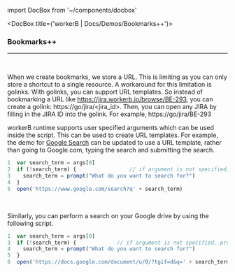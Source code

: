 import DocBox from '~/components/docbox'

<DocBox title={'workerB | Docs/Demos/Bookmarks++'}>

### **Bookmarks++**
<hr/>
<br/>

When we create bookmarks, we store a URL. This is limiting as you can only store a shortcut to a single resource. A workaround for this limitation is golinks. With golinks, you can support URL templates. So instead of bookmarking a URL like https://jira.workerb.io/browse/BE-293, you can create a golink: https://go/jira/<jira_id>. Then, you can open any JIRA by filling in the JIRA ID into the golink. For example, https://go/jira/BE-293

workerB runtime supports user specified arguments which can be used inside the script. This can be used to create URL templates. For example, the demo for [Google Search](/demos/googlesearch) can be updated to use a URL template, rather than going to Google.com, typing the search and submitting the search.  

```javascript
1  var search_term = args[0]
2  if (!search_term) {                 // if argument is not specified, prompt the user
3    search_term = prompt("What do you want to search for?")
4  }
5  open('https://www.google.com/search?q' + search_term)
```

<br/>

Similarly, you can perform a search on your Google drive by using the following script. 

```javascript
1  var search_term = args[0]
3  if (!search_term) {             // if argument is not specified, prompt the user
4    search_term = prompt("What do you want to search for?")
5  }
6  open('https://docs.google.com/document/u/0/?tgif=d&q=' + search_term)
```

</DocBox>